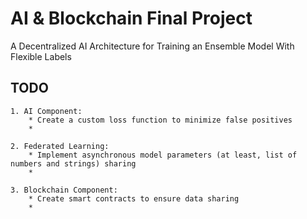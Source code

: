 # AI & Blockchain Final Project

A Decentralized AI Architecture for Training an Ensemble Model With Flexible Labels


## TODO
	1. AI Component:
	    * Create a custom loss function to minimize false positives
	    * 
	
	2. Federated Learning:
	    * Implement asynchronous model parameters (at least, list of numbers and strings) sharing
	    * 
	
	3. Blockchain Component:
	    * Create smart contracts to ensure data sharing 
	    * 
